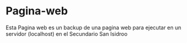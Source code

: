 # Pagina-web
Esta Pagina web es un backup de una pagina web para ejecutar en un servidor (localhost) en el Secundario San Isidroo
